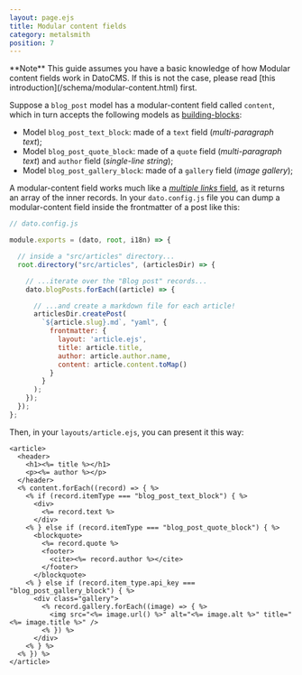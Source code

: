 ```yaml
---
layout: page.ejs
title: Modular content fields
category: metalsmith
position: 7
---
```


<div class="note">
**Note** This guide assumes you have a basic knowledge of how Modular content fields work in DatoCMS. If this is not the case, please read [this introduction](/schema/modular-content.html) first.
</div>

Suppose a `blog_post` model has a modular-content field called `content`, which in turn accepts the following models as [building-blocks](/schema/modular-content.html):

* Model `blog_post_text_block`: made of a `text` field (*multi-paragraph text*);
* Model `blog_post_quote_block`: made of a `quote` field (*multi-paragraph text*) and `author` field (*single-line string*);
* Model `blog_post_gallery_block`: made of a `gallery` field (*image gallery*);

A modular-content field works much like a [*multiple links* field](/metalsmith/links.html), as it returns an array of the inner records. In your `dato.config.js` file you can dump a modular-content field inside the frontmatter of a post like this:

```javascript
// dato.config.js

module.exports = (dato, root, i18n) => {

  // inside a "src/articles" directory...
  root.directory("src/articles", (articlesDir) => {

    // ...iterate over the "Blog post" records...
    dato.blogPosts.forEach((article) => {

      // ...and create a markdown file for each article!
      articlesDir.createPost(
        `${article.slug}.md`, "yaml", {
          frontmatter: { 
            layout: 'article.ejs',
            title: article.title, 
            author: article.author.name,
            content: article.content.toMap()
          }
        }
      );
    });
  });
};
```

Then, in your `layouts/article.ejs`, you can present it this way:

```erb
<article>
  <header>
    <h1><%= title %></h1>
    <p><%= author %></p>
  </header>
  <% content.forEach((record) => { %>
    <% if (record.itemType === "blog_post_text_block") { %>
      <div>
        <%= record.text %>
      </div>
    <% } else if (record.itemType === "blog_post_quote_block") { %>
      <blockquote>
        <%= record.quote %>
        <footer>
          <cite><%= record.author %></cite>
        </footer>
      </blockquote>
    <% } else if (record.item_type.api_key === "blog_post_gallery_block") { %>
      <div class="gallery">
        <% record.gallery.forEach((image) => { %>
          <img src="<%= image.url() %>" alt="<%= image.alt %>" title="<%= image.title %>" />
        <% }) %>
      </div>
    <% } %>
  <% }) %>
</article>
```
